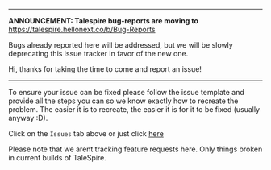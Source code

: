 -----------------------------------------

**ANNOUNCEMENT: Talespire bug-reports are moving to** https://talespire.hellonext.co/b/Bug-Reports

Bugs already reported here will be addressed, but we will be slowly deprecating this issue tracker in favor of the new one.

Hi, thanks for taking the time to come and report an issue!

-----------------------------------------

To ensure your issue can be fixed please follow the issue template and provide all the steps you can so we know exactly how to recreate the problem. The easier it is to recreate, the easier it is for it to be fixed (usually anyway :D).

Click on the `Issues` tab above or just click [here](https://github.com/Bouncyrock/TaleSpire-Beta-Public-Issue-Tracker/issues)

Please note that we arent tracking feature requests here. Only things broken in current builds of TaleSpire.
